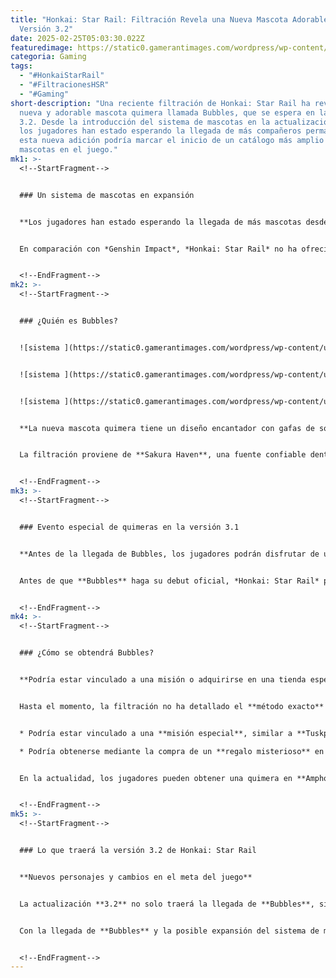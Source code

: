 ```yaml
---
title: "Honkai: Star Rail: Filtración Revela una Nueva Mascota Adorable para la
  Versión 3.2"
date: 2025-02-25T05:03:30.022Z
featuredimage: https://static0.gamerantimages.com/wordpress/wp-content/uploads/2025/02/honkai-star-rail-diting-yunli-trailer-screenshot.jpg?q=70&fit=crop&w=1140&h=&dpr=1
categoria: Gaming
tags:
  - "#HonkaiStarRail"
  - "#FiltracionesHSR"
  - "#Gaming"
short-description: "Una reciente filtración de Honkai: Star Rail ha revelado una
  nueva y adorable mascota quimera llamada Bubbles, que se espera en la versión
  3.2. Desde la introducción del sistema de mascotas en la actualización 2.0,
  los jugadores han estado esperando la llegada de más compañeros permanentes, y
  esta nueva adición podría marcar el inicio de un catálogo más amplio de
  mascotas en el juego."
mk1: >-
  <!--StartFragment-->


  ### Un sistema de mascotas en expansión


  **Los jugadores han estado esperando la llegada de más mascotas desde la actualización 2.0**


  En comparación con *Genshin Impact*, *Honkai: Star Rail* no ha ofrecido una gran variedad de mascotas hasta ahora. Aunque los jugadores han interactuado con compañeros como **Peppy** y **Diting** en misiones específicas, estas apariciones fueron temporales. La llegada de **Tuskpir** en la versión **2.5** marcó la primera mascota completamente accesible, permitiendo a los jugadores explorar el mundo con un acompañante fiel. Ahora, con la confirmación de **Bubbles**, parece que el juego está listo para expandir aún más este sistema.


  <!--EndFragment-->
mk2: >-
  <!--StartFragment-->


  ### ¿Quién es Bubbles?


  ![sistema ](https://static0.gamerantimages.com/wordpress/wp-content/uploads/2023/06/honkai-star-rail-pet-companions.jpg?q=49&fit=crop&w=750&h=422&dpr=2 "sistema ")


  ![sistema ](https://static0.gamerantimages.com/wordpress/wp-content/uploads/2024/09/honkai-star-rail-topaz-with-numby.jpg?q=49&fit=crop&w=750&h=422&dpr=2 "sistema ")


  ![sistema ](https://static0.gamerantimages.com/wordpress/wp-content/uploads/2024/08/honkai-star-rail-diting.jpg?q=49&fit=crop&w=750&h=422&dpr=2 "sistema ")


  **La nueva mascota quimera tiene un diseño encantador con gafas de sol y flotador**


  La filtración proviene de **Sakura Haven**, una fuente confiable dentro de la comunidad, quien ha compartido detalles sobre este nuevo compañero. **Bubbles** es una quimera acuática que **adora el agua** y se distingue por su llamativo diseño con **gafas de sol, un flotador y un sombrero**. Estos pequeños seres han sido muy populares en *Honkai: Star Rail* debido a su diseño encantador, y su introducción en la versión **3.2** sugiere que podrían convertirse en una parte integral de la experiencia de juego.


  <!--EndFragment-->
mk3: >-
  <!--StartFragment-->


  ### Evento especial de quimeras en la versión 3.1


  **Antes de la llegada de Bubbles, los jugadores podrán disfrutar de un evento centrado en quimeras**


  Antes de que **Bubbles** haga su debut oficial, *Honkai: Star Rail* presentará un evento **temporal** en la versión **3.1**, el cual permitirá a los jugadores aprender más sobre las quimeras y su importancia en el mundo del juego. Este evento podría servir como introducción para la llegada del nuevo compañero en la siguiente actualización, ofreciendo una conexión narrativa entre ambas versiones.


  <!--EndFragment-->
mk4: >-
  <!--StartFragment-->


  ### ¿Cómo se obtendrá Bubbles?


  **Podría estar vinculado a una misión o adquirirse en una tienda especial**


  Hasta el momento, la filtración no ha detallado el **método exacto** para obtener a **Bubbles**. Sin embargo, existen algunas posibilidades:


  * Podría estar vinculado a una **misión especial**, similar a **Tuskpir**.

  * Podría obtenerse mediante la compra de un **regalo misterioso** en **Janus' Steed**, como ocurre con otras quimeras.


  En la actualidad, los jugadores pueden obtener una quimera en **Amphoreus**, pero solo como un **elemento decorativo en la habitación del Trailblazer**. La introducción de **Bubbles** podría finalmente permitir que los jugadores **lleven consigo una quimera en sus aventuras**, algo que ha sido solicitado durante mucho tiempo.


  <!--EndFragment-->
mk5: >-
  <!--StartFragment-->


  ### Lo que traerá la versión 3.2 de Honkai: Star Rail


  **Nuevos personajes y cambios en el meta del juego**


  La actualización **3.2** no solo traerá la llegada de **Bubbles**, sino que también incluirá el debut de los personajes **Tribbie y Mydei** como unidades jugables. En particular, **Tribbie** podría cambiar por completo el **meta actual** del juego, ya que se espera que sea el **nuevo mejor soporte de la Vía de la Armonía después de Sunday**.


  Con la llegada de **Bubbles** y la posible expansión del sistema de mascotas, *Honkai: Star Rail* parece estar preparándose para ofrecer **una experiencia más inmersiva y variada** para los jugadores en el futuro.


  <!--EndFragment-->
---
```

